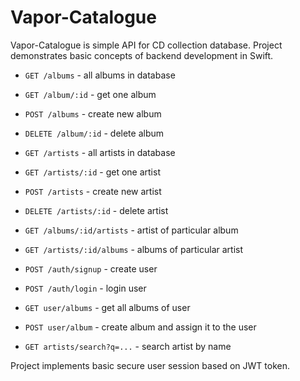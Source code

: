 # Vapor-Catalogue

Vapor-Catalogue is simple API for CD collection database. Project demonstrates basic concepts of backend development in Swift. 

* `GET /albums` - all albums in database
* `GET /album/:id` - get one album
* `POST /albums` - create new album
* `DELETE /album/:id` - delete album

* `GET /artists` - all artists in database
* `GET /artists/:id` - get one artist
* `POST /artists` - create new artist
* `DELETE /artists/:id` - delete artist

* `GET /albums/:id/artists` - artist of particular album
* `GET /artists/:id/albums` - albums of particular artist

* `POST /auth/signup` - create user
* `POST /auth/login` - login user

* `GET user/albums` - get all albums of user
* `POST user/album` - create album and assign it to the user

* `GET artists/search?q=...` - search artist by name

Project implements basic secure user session based on JWT token.

